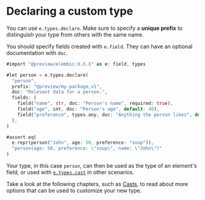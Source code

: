 # Declaring a custom type

You can use `e.types.declare`. Make sure to specify a **unique prefix** to distinguish your type from others with the same name.

You should specify fields created with `e.field`. They can have an optional documentation with `doc`.

```rs
#import "@preview/elembic:X.X.X" as e: field, types

#let person = e.types.declare(
  "person",
  prefix: "@preview/my-package,v1",
  doc: "Relevant data for a person.",
  fields: (
    field("name", str, doc: "Person's name", required: true),
    field("age", int, doc: "Person's age", default: 40),
    field("preference", types.any, doc: "Anything the person likes", default: none)
  ),
)

#assert.eq(
  e.repr(person("John", age: 50, preference: "soup")),
  "person(age: 50, preference: \"soup\", name: \"John\")"
)
```

Your type, in this case `person`, can then be used as the type of an element's field, or used with [`e.types.cast`](../type-system/helper-functions.md) in other scenarios.

Take a look at the following chapters, such as [Casts](./casts.md), to read about more options that can be used to customize your new type.
